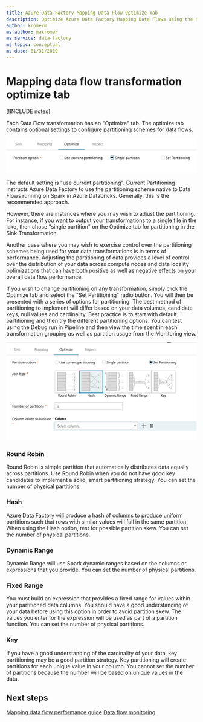 ```yaml
---
title: Azure Data Factory Mapping Data Flow Optimize Tab
description: Optimize Azure Data Factory Mapping Data Flows using the Optimize Tab with Partition Settings
author: kromerm
ms.author: makromer
ms.service: data-factory
ms.topic: conceptual
ms.date: 01/31/2019
---
```


# Mapping data flow transformation optimize tab

[!INCLUDE [notes](../../includes/data-factory-data-flow-preview.md)]

Each Data Flow transformation has an "Optimize" tab. The optimize tab contains optional settings to configure partitioning schemes for data flows.

<img src="media/data-flow/opt001.png" width="800">

The default setting is "use current partitioning". Current Partitioning instructs Azure Data Factory to use the partitioning scheme native to Data Flows running on Spark in Azure Databricks. Generally, this is the recommended approach.

However, there are instances where you may wish to adjust the partitioning. For instance, if you want to output your transformations to a single file in the lake, then chose "single partition" on the Optimize tab for partitioning in the Sink Transformation.

Another case where you may wish to exercise control over the partitioning schemes being used for your data transformations is in terms of performance. Adjusting the partitioning of data provides a level of control over the distribution of your data across compute nodes and data locality optimizations that can have both positive as well as negative effects on your overall data flow performance.

If you wish to change partitioning on any transformation, simply click the Optimize tab and select the "Set Partitioning" radio button. You will then be presented with a series of options for partitioning. The best method of partitioning to implement will differ based on your data volumes, candidate keys, null values and cardinality. Best practice is to start with default partitioning and then try the different partitioning options. You can test using the Debug run in Pipeline and then view the time spent in each transformation grouping as well as partition usage from the Monitoring view.

<img src="media/data-flow/opt002.png" width="600">

### Round Robin

Round Robin is simple partition that automatically distributes data equally across partitions. Use Round Robin when you do not have good key candidates to implement a solid, smart partitioning strategy. You can set the number of physical partitions.

### Hash

Azure Data Factory will produce a hash of columns to produce uniform partitions such that rows with similar values will fall in the same partition. When using the Hash option, test for possible partition skew. You can set the number of physical partitions.

### Dynamic Range

Dynamic Range will use Spark dynamic ranges based on the columns or expressions that you provide. You can set the number of physical partitions. 

### Fixed Range

You must build an expression that provides a fixed range for values within your partitioned data columns. You should have a good understanding of your data before using this option in order to avoid partition skew. The values you enter for the expression will be used as part of a partition function. You can set the number of physical partitions.

### Key

If you have a good understanding of the cardinality of your data, key partitioning may be a good partition strategy. Key partitioning will create partitions for each unique value in your column. You cannot set the number of partitions because the number will be based on unique values in the data.

## Next steps

[Mapping data flow performance guide](concepts-data-flow-performance.md)
[Data flow monitoring](concepts-data-flow-monitoring.md)

